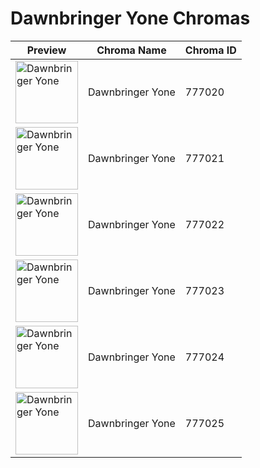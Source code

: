 # Dawnbringer Yone Chromas

| Preview | Chroma Name | Chroma ID |
|---|---|---|
| <img src='https://raw.communitydragon.org/latest/plugins/rcp-be-lol-game-data/global/default/v1/champion-chroma-images/777/777020.png' alt='Dawnbringer Yone' width='100'> | Dawnbringer Yone | 777020 |
| <img src='https://raw.communitydragon.org/latest/plugins/rcp-be-lol-game-data/global/default/v1/champion-chroma-images/777/777021.png' alt='Dawnbringer Yone' width='100'> | Dawnbringer Yone | 777021 |
| <img src='https://raw.communitydragon.org/latest/plugins/rcp-be-lol-game-data/global/default/v1/champion-chroma-images/777/777022.png' alt='Dawnbringer Yone' width='100'> | Dawnbringer Yone | 777022 |
| <img src='https://raw.communitydragon.org/latest/plugins/rcp-be-lol-game-data/global/default/v1/champion-chroma-images/777/777023.png' alt='Dawnbringer Yone' width='100'> | Dawnbringer Yone | 777023 |
| <img src='https://raw.communitydragon.org/latest/plugins/rcp-be-lol-game-data/global/default/v1/champion-chroma-images/777/777024.png' alt='Dawnbringer Yone' width='100'> | Dawnbringer Yone | 777024 |
| <img src='https://raw.communitydragon.org/latest/plugins/rcp-be-lol-game-data/global/default/v1/champion-chroma-images/777/777025.png' alt='Dawnbringer Yone' width='100'> | Dawnbringer Yone | 777025 |
